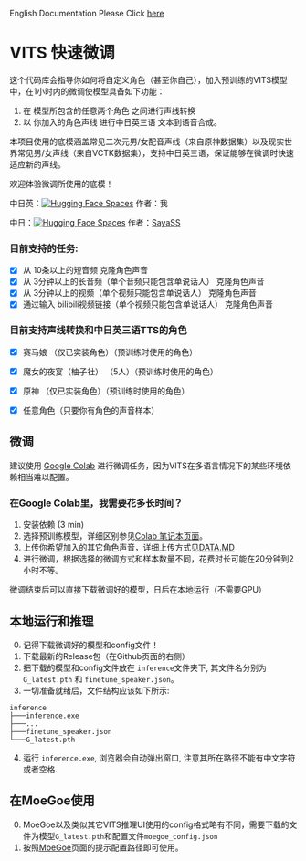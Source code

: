 English Documentation Please Click [here](https://github.com/Plachtaa/VITS-fast-fine-tuning/blob/main/README.md)
# VITS 快速微调
这个代码库会指导你如何将自定义角色（甚至你自己），加入预训练的VITS模型中，在1小时内的微调使模型具备如下功能：  
1. 在 模型所包含的任意两个角色 之间进行声线转换
2. 以 你加入的角色声线 进行中日英三语 文本到语音合成。  

本项目使用的底模涵盖常见二次元男/女配音声线（来自原神数据集）以及现实世界常见男/女声线（来自VCTK数据集），支持中日英三语，保证能够在微调时快速适应新的声线。

欢迎体验微调所使用的底模！  

中日英：[![Hugging Face Spaces](https://img.shields.io/badge/%F0%9F%A4%97%20Hugging%20Face-Spaces-blue)](https://huggingface.co/spaces/Plachta/VITS-Umamusume-voice-synthesizer) 作者：我  

中日：[![Hugging Face Spaces](https://img.shields.io/badge/%F0%9F%A4%97%20Hugging%20Face-Spaces-blue)](https://huggingface.co/spaces/sayashi/vits-uma-genshin-honkai) 作者：[SayaSS](https://github.com/SayaSS) 

### 目前支持的任务:
- [x] 从 10条以上的短音频 克隆角色声音
- [x] 从 3分钟以上的长音频（单个音频只能包含单说话人） 克隆角色声音
- [x] 从 3分钟以上的视频（单个视频只能包含单说话人） 克隆角色声音
- [x] 通过输入 bilibili视频链接（单个视频只能包含单说话人） 克隆角色声音

### 目前支持声线转换和中日英三语TTS的角色
- [x] 赛马娘 （仅已实装角色）（预训练时使用的角色）
- [x] 魔女的夜宴（柚子社） （5人）（预训练时使用的角色）
- [x] 原神 （仅已实装角色）（预训练时使用的角色）
- [x] 任意角色（只要你有角色的声音样本）




## 微调
建议使用 [Google Colab](https://colab.research.google.com/drive/1pn1xnFfdLK63gVXDwV4zCXfVeo8c-I-0?usp=sharing)
进行微调任务，因为VITS在多语言情况下的某些环境依赖相当难以配置。
### 在Google Colab里，我需要花多长时间？
1. 安装依赖 (3 min)
2. 选择预训练模型，详细区别参见[Colab 笔记本页面](https://colab.research.google.com/drive/1pn1xnFfdLK63gVXDwV4zCXfVeo8c-I-0?usp=sharing)。
3. 上传你希望加入的其它角色声音，详细上传方式见[DATA.MD](https://github.com/Plachtaa/VITS-fast-fine-tuning/blob/main/DATA.MD)
4. 进行微调，根据选择的微调方式和样本数量不同，花费时长可能在20分钟到2小时不等。

微调结束后可以直接下载微调好的模型，日后在本地运行（不需要GPU）

## 本地运行和推理
0. 记得下载微调好的模型和config文件！
1. 下载最新的Release包（在Github页面的右侧）
2. 把下载的模型和config文件放在 `inference`文件夹下, 其文件名分别为 `G_latest.pth` 和 `finetune_speaker.json`。
3. 一切准备就绪后，文件结构应该如下所示:
```
inference
├───inference.exe
├───...
├───finetune_speaker.json
└───G_latest.pth
```
4. 运行 `inference.exe`, 浏览器会自动弹出窗口, 注意其所在路径不能有中文字符或者空格.

## 在MoeGoe使用
0. MoeGoe以及类似其它VITS推理UI使用的config格式略有不同，需要下载的文件为模型`G_latest.pth`和配置文件`moegoe_config.json`
1. 按照[MoeGoe](https://github.com/CjangCjengh/MoeGoe)页面的提示配置路径即可使用。

